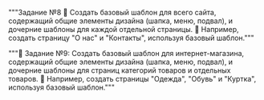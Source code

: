 """Задание №8
📌 Создать базовый шаблон для всего сайта, содержащий
общие элементы дизайна (шапка, меню, подвал), и
дочерние шаблоны для каждой отдельной страницы.
📌 Например, создать страницу "О нас" и "Контакты",
используя базовый шаблон."""

"""📌 Задание №9:
Создать базовый шаблон для интернет-магазина,
содержащий общие элементы дизайна (шапка, меню,
подвал), и дочерние шаблоны для страниц категорий
товаров и отдельных товаров.
📌 Например, создать страницы "Одежда", "Обувь" и "Куртка",
используя базовый шаблон."""
